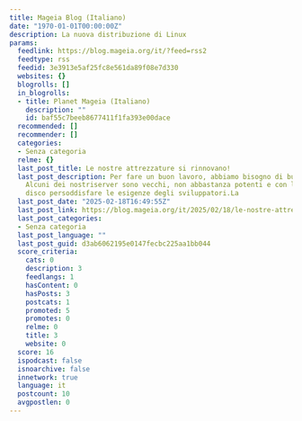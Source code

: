 ```yaml
---
title: Mageia Blog (Italiano)
date: "1970-01-01T00:00:00Z"
description: La nuova distribuzione di Linux
params:
  feedlink: https://blog.mageia.org/it/?feed=rss2
  feedtype: rss
  feedid: 3e3913e5af25fc8e561da89f08e7d330
  websites: {}
  blogrolls: []
  in_blogrolls:
  - title: Planet Mageia (Italiano)
    description: ""
    id: baf55c7beeb8677411f1fa393e00dace
  recommended: []
  recommender: []
  categories:
  - Senza categoria
  relme: {}
  last_post_title: Le nostre attrezzature si rinnovano!
  last_post_description: Per fare un buon lavoro, abbiamo bisogno di buoni strumenti.
    Alcuni dei nostriserver sono vecchi, non abbastanza potenti e con limitate risorse
    disco persoddisfare le esigenze degli sviluppatori.La
  last_post_date: "2025-02-18T16:49:55Z"
  last_post_link: https://blog.mageia.org/it/2025/02/18/le-nostre-attrezzature-si-rinnovano/
  last_post_categories:
  - Senza categoria
  last_post_language: ""
  last_post_guid: d3ab6062195e0147fecbc225aa1bb044
  score_criteria:
    cats: 0
    description: 3
    feedlangs: 1
    hasContent: 0
    hasPosts: 3
    postcats: 1
    promoted: 5
    promotes: 0
    relme: 0
    title: 3
    website: 0
  score: 16
  ispodcast: false
  isnoarchive: false
  innetwork: true
  language: it
  postcount: 10
  avgpostlen: 0
---
```

